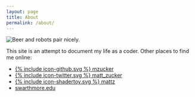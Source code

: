 ```yaml
---
layout: page
title: About
permalink: /about/
---
```


![Beer and robots pair nicely.](/images/beer-n-puma.jpg)

This site is an attempt to document my life as a coder. Other places to find me online:

  * <a href="https://github.com/mzucker"><span class="icon">{% include icon-github.svg %}</span> mzucker</a>
  * <a href="https://twitter.com/matt_zucker"><span class="icon">{% include icon-twitter.svg %}</span> matt_zucker</a>
  * <a href="https://shadertoy.com/user/mattz"><span class="icon">{% include icon-shadertoy.svg %}</span> mattz</a>
  * [swarthmore.edu](https://mzucker.github.io/swarthmore/)
